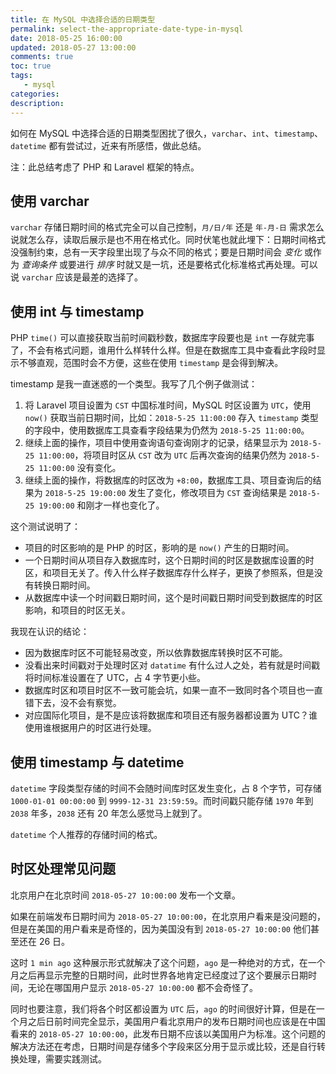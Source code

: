 ```yaml
---
title: 在 MySQL 中选择合适的日期类型
permalink: select-the-appropriate-date-type-in-mysql
date: 2018-05-25 16:00:00
updated: 2018-05-27 13:00:00
comments: true
toc: true
tags:
   - mysql
categories:
description:
---
```


如何在 MySQL 中选择合适的日期类型困扰了很久，`varchar`、`int`、`timestamp`、`datetime` 都有尝试过，近来有所感悟，做此总结。

注：此总结考虑了 PHP 和 Laravel 框架的特点。

## 使用 varchar

`varchar` 存储日期时间的格式完全可以自己控制，`月/日/年` 还是 `年-月-日` 需求怎么说就怎么存，读取后展示是也不用在格式化。同时伏笔也就此埋下：日期时间格式没强制约束，总有一天字段里出现了与众不同的格式；要是日期时间会 *变化* 或作为 *查询条件* 或要进行 *排序* 时就又是一坑，还是要格式化标准格式再处理。可以说 `varchar` 应该是最差的选择了。

<!-- more -->

## 使用 int 与 timestamp

PHP `time()` 可以直接获取当前时间戳秒数，数据库字段要也是 `int` 一存就完事了，不会有格式问题，谁用什么样转什么样。但是在数据库工具中查看此字段时显示不够直观，范围时会不方便，这些在使用 `timestamp` 是会得到解决。

timestamp 是我一直迷惑的一个类型。我写了几个例子做测试：

1. 将 Laravel 项目设置为 `CST` 中国标准时间，MySQL 时区设置为 `UTC`，使用 `now()` 获取当前日期时间，比如：`2018-5-25 11:00:00` 存入 `timestamp` 类型的字段中，使用数据库工具查看字段结果为仍然为 `2018-5-25 11:00:00`。
2. 继续上面的操作，项目中使用查询语句查询刚才的记录，结果显示为 `2018-5-25 11:00:00`，将项目时区从 `CST` 改为 `UTC` 后再次查询的结果仍然为 `2018-5-25 11:00:00` 没有变化。
3. 继续上面的操作，将数据库的时区改为 `+8:00`，数据库工具、项目查询后的结果为 `2018-5-25 19:00:00` 发生了变化，修改项目为 `CST` 查询结果是 `2018-5-25 19:00:00` 和刚才一样也变化了。

这个测试说明了：

- 项目的时区影响的是 PHP 的时区，影响的是 `now()` 产生的日期时间。
- 一个日期时间从项目存入数据库时，这个日期时间的时区是数据库设置的时区，和项目无关了。传入什么样子数据库存什么样子，更换了参照系，但是没有转换日期时间。
- 从数据库中读一个时间戳日期时间，这个是时间戳日期时间受到数据库的时区影响，和项目的时区无关。

我现在认识的结论：

- 因为数据库时区不可能轻易改变，所以依靠数据库转换时区不可能。
- 没看出来时间戳对于处理时区对 `datatime` 有什么过人之处，若有就是时间戳将时间标准设置在了 UTC，占 4 字节更小些。
- 数据库时区和项目时区不一致可能会坑，如果一直不一致同时各个项目也一直错下去，没不会有察觉。
- 对应国际化项目，是不是应该将数据库和项目还有服务器都设置为 UTC？谁使用谁根据用户的时区进行处理。

## 使用 timestamp 与 datetime

`datetime` 字段类型存储的时间不会随时间库时区发生变化，占 8 个字节，可存储 `1000-01-01 00:00:00` 到 `9999-12-31 23:59:59`。而时间戳只能存储 `1970` 年到 `2038` 年多，`2038` 还有 20 年怎么感觉马上就到了。

`datetime` 个人推荐的存储时间的格式。

## 时区处理常见问题

北京用户在北京时间 `2018-05-27 10:00:00` 发布一个文章。

如果在前端发布日期时间为 `2018-05-27 10:00:00`，在北京用户看来是没问题的，但是在美国的用户看来是奇怪的，因为美国没有到 `2018-05-27 10:00:00` 他们甚至还在 26 日。

这时 `1 min ago` 这种展示形式就解决了这个问题，`ago` 是一种绝对的方式，在一个月之后再显示完整的日期时间，此时世界各地肯定已经度过了这个要展示日期时间，无论在哪国用户显示 `2018-05-27 10:00:00` 都不会奇怪了。

同时也要注意，我们将各个时区都设置为 `UTC` 后，`ago` 的时间很好计算，但是在一个月之后日前时间完全显示，美国用户看北京用户的发布日期时间也应该是在中国看来的 `2018-05-27 10:00:00`，此发布日期不应该以美国用户为标准。这个问题的解决方法还在考虑，日期时间是存储多个字段来区分用于显示或比较，还是自行转换处理，需要实践测试。
